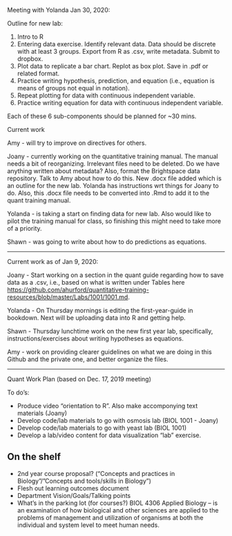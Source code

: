 Meeting with Yolanda Jan 30, 2020:

Outline for new lab:
1. Intro to R
1. Entering data exercise. Identify relevant data. Data should be discrete with at least 3 groups. Export from R as .csv, write metadata. Submit to dropbox. 
1. Plot data to replicate a bar chart. Replot as box plot. Save in .pdf or related format.
1. Practice writing hypothesis, prediction, and equation (i.e., equation is means of groups not equal in notation).
1. Repeat plotting for data with continuous independent variable.
1. Practice writing equation for data with continuous independent variable.

Each of these 6 sub-components should be planned for ~30 mins.

Current work

Amy - will try to improve on directives for others.

Joany - currently working on the quantitative training manual. The manual needs a bit of reorganizing. Irrelevant files need to be deleted. Do we have anything written about metadata? Also, format the Brightspace data repository. Talk to Amy about how to do this. New .docx file added which is an outline for the new lab. Yolanda has instructions wrt things for Joany to do. Also, this .docx file needs to be converted into .Rmd to add it to the quant training manual.

Yolanda - is taking a start on finding data for new lab. Also would like to pilot the training manual for class, so finishing this might need to take more of a priority.

Shawn - was going to write about how to do predictions as equations.

-----------
Current work as of Jan 9, 2020:

Joany - Start working on a section in the quant guide regarding how to save data as a .csv, i.e., based on what is written under Tables here https://github.com/ahurford/quantitative-training-resources/blob/master/Labs/1001/1001.md.

Yolanda - On Thursday mornings is editing the first-year-guide in bookdown. Next will be uploading data into R and getting help.

Shawn - Thursday lunchtime work on the new first year lab, specifically, instructions/exercises about writing hypotheses as equations.

Amy - work on providing clearer guidelines on what we are doing in this Github and the private one, and better organize the files.

----------
Quant Work Plan (based on Dec. 17, 2019 meeting)

To do’s:

-	Produce video “orientation to R”. Also make accomponying text materials (Joany)
-	Develop code/lab materials to go with osmosis lab (BIOL 1001 - Joany)
-	Develop code/lab materials to go with yeast lab (BIOL 1001)
-	Develop a lab/video content for data visualization “lab” exercise.

On the shelf
------
-	2nd year course proposal? (“Concepts and practices in Biology”/”Concepts and tools/skills in Biology”)
-	Flesh out learning outcomes document
-	Department Vision/Goals/Talking points
-	What’s in the parking lot (for courses?) BIOL 4306 Applied Biology – is an examination of how biological and other sciences are applied to the problems of management and utilization of organisms at both the individual and system level to meet human needs.
